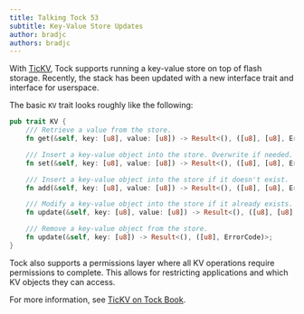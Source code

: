 ```yaml
---
title: Talking Tock 53
subtitle: Key-Value Store Updates
author: bradjc
authors: bradjc
---
```


With [TicKV](https://github.com/tock/tock/tree/master/libraries/tickv), Tock
supports running a key-value store on top of flash storage. Recently, the stack
has been updated with a new interface trait and interface for userspace.

The basic `KV` trait looks roughly like the following:

```rust
pub trait KV {
    /// Retrieve a value from the store.
    fn get(&self, key: [u8], value: [u8]) -> Result<(), ([u8], [u8], ErrorCode)>;

    /// Insert a key-value object into the store. Overwrite if needed.
    fn set(&self, key: [u8], value: [u8]) -> Result<(), ([u8], [u8], ErrorCode)>;

    /// Insert a key-value object into the store if it doesn't exist.
    fn add(&self, key: [u8], value: [u8]) -> Result<(), ([u8], [u8], ErrorCode)>;

    /// Modify a key-value object into the store if it already exists.
    fn update(&self, key: [u8], value: [u8]) -> Result<(), ([u8], [u8], ErrorCode)>;

    /// Remove a key-value object from the store.
    fn update(&self, key: [u8]) -> Result<(), ([u8], ErrorCode)>;
}
```

Tock also supports a permissions layer where all KV operations require
permissions to complete. This allows for restricting applications and which KV
objects they can access.

For more information, see [TicKV on Tock Book](https://book.tockos.org/tickv).
